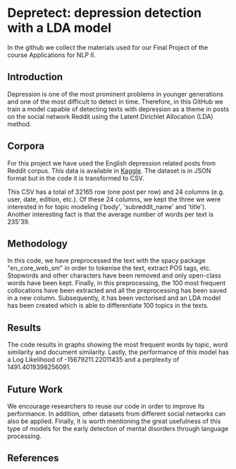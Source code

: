 # Depretect: depression detection with a LDA model

In the github we collect the materials used for our Final Project of the course Applications for NLP II.

## Introduction 

Depression is one of the most prominent problems in younger generations and one of the most difficult to detect in time. Therefore, in this GitHub we train a model capable of detecting texts with depression as a theme in posts on the social network Reddit using the Latent Dirichlet Allocation (LDA) method.

## Corpora

For this project we have used the English depression related posts from Reddit corpus. This data is available in [Kaggle](https://www.kaggle.com/datasets/luizfmatos/reddit-english-depression-related-submissions?resource=download).
The dataset is in JSON format but in the code it is transformed to CSV. 

This CSV has a total of 32165 row (one post per row) and 24 columns (e.g. user, date, edition, etc.). Of these 24 columns, we kept the three we were interested in for topic modeling ('body', 'subreddit_name' and 'title'). 
Another interesting fact is that the average number of words per text is 235'39.

## Methodology

In this code, we have preprocessed the text with the spacy package "en_core_web_sm" in order to tokenise the text, extract POS tags, etc. Stopwords and other characters have been removed and only open-class words have been kept. 
Finally, in this preprocessing, the 100 most frequent collocations have been extracted and all the preprocessing has been saved in a new column. Subsequently, it has been vectorised and an LDA model has been created which is able to differentiate 100 topics in the texts. 

## Results 

The code results in graphs showing the most frequent words by topic, word similarity and document similarity. Lastly, the performance of this model has a Log Likelihood of -15679211.22011435 and a perplexity of 1491.4019398256091.

## Future Work

We encourage researchers to reuse our code in order to improve its performance. In addition, other datasets from different social networks can also be applied. Finally, it is worth mentioning the great usefulness of this type of models for the early detection of mental disorders through language processing. 

## References
